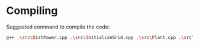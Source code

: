 # Compiling

Suggested command to compile the code:


```bash
g++ .\src\DistPower.cpp .\src\InitializeGrid.cpp .\src\Plant.cpp .\src\PowerGrid.cpp .\src\Reports.cpp .\src\ServiceArea.cpp .\src\main.cpp -o .\build\CIS_200_Assignment
```